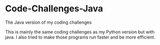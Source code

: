 # Code-Challenges-Java
The Java version of my coding challenges

This is mainly the same coding challenges as my Python version but with java.
I also tried to make those programs run faster and be more efficient.

